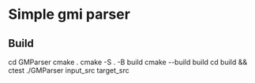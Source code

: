 # Simple gmi parser
## Build
cd GMParser
cmake .
cmake -S . -B build
cmake --build build
cd build && ctest
./GMParser input_src target_src